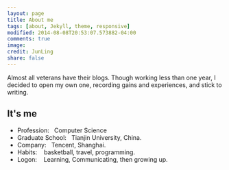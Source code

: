 ```yaml
---
layout: page
title: About me
tags: [about, Jekyll, theme, responsive]
modified: 2014-08-08T20:53:07.573882-04:00
comments: true
image:
credit: JunLing
share: false
---
```


Almost all veterans have their blogs. Though working less than one year, I decided to open my own one, recording gains and experiences, and stick to writing.

## It's me

* Profession: &nbsp;&nbsp;Computer Science
* Graduate School: &nbsp;&nbsp;Tianjin University, China.
* Company:  &nbsp;&nbsp;Tencent, Shanghai.
* Habits:  &nbsp;&nbsp; basketball, travel, programming.
* Logon: &nbsp;&nbsp;  Learning, Communicating, then growing up.

<!--a markdown="0" href="{{ site.url }}/theme-setup" class="btn">Install Minimal Mistakes Theme</a-->
